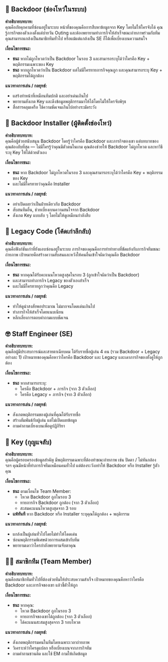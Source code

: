 ## 🚪 Backdoor (ช่องโหว่ในระบบ)

**คำอธิบายบทบาท:**  
คุณคือภัยคุกคามที่ซ่อนอยู่ในระบบ หน้าที่ของคุณคือการสืบหาข้อมูลจาก Key โดยไม่ให้ใครจับได้ คุณรู้ภารกิจของตัวเองตั้งแต่บ่ายวัน Outing และต้องพยายามทำภารกิจให้สำเร็จขณะถ่ายภาพร่วมกับทีม คุณสามารถแกล้งเป็นสมาชิกทีมทั่วไป หรือแม้แต่แกล้งเป็น SE ก็ได้เพื่อเบี่ยงเบนความสนใจ

**เงื่อนไขการชนะ:**  
- **ชนะ** หากไม่ถูกโหวตว่าเป็น Backdoor ในรอบ 3 และสามารถระบุได้ว่าใครคือ Key + พฤติกรรมเฉพาะของ Key
- **ชนะ** หากถูกโหวตว่าเป็น Backdoor แต่ไม่มีใครทายภารกิจคุณถูก และคุณสามารถระบุ Key + พฤติกรรมได้ถูกต้อง

**แนวทางการเล่น / กลยุทธ์:**  
- แสร้งทำหน้าที่เหมือนทีมปกติ และอย่าเด่นเกินไป
- พยายามสังเกต Key และดึงข้อมูลพฤติกรรมมาให้ได้โดยไม่ให้ใครจับพิรุธ
- สื่อสารคลุมเครือ ใช้ความชัดเจนเกินไปอย่างระมัดระวัง


## 🥷 Backdoor Installer (ผู้ติดตั้งช่องโหว่)

**คำอธิบายบทบาท:**  
คุณคือผู้ช่วยสนับสนุน Backdoor โดยรู้ว่าใครคือ Backdoor และภารกิจของเขา แต่บทบาทของคุณต้องลับที่สุด — ไม่มีใครรู้ว่าคุณมีตัวตนในเกม คุณต้องช่วยให้ Backdoor ไม่ถูกโหวต และหาวิธีระบุ Key ให้ได้ด้วยตัวเอง

**เงื่อนไขการชนะ:**  
- **ชนะ** หาก Backdoor ไม่ถูกโหวตในรอบ 3 และคุณสามารถระบุได้ว่าใครคือ Key + พฤติกรรมของ Key
- และไม่มีใครทายว่าคุณคือ Installer

**แนวทางการเล่น / กลยุทธ์:**  
- อย่าเปิดเผยว่าเป็นฝ่ายเดียวกับ Backdoor
- สับสนทีมอื่น, ช่วยเบี่ยงเบนความสนใจจาก Backdoor
- สังเกต Key แบบลับ ๆ โดยไม่ให้ดูเหมือนกำลังสืบ


## 🐛 Legacy Code (โค้ดเก่าลึกลับ)

**คำอธิบายบทบาท:**  
คุณคือฟังก์ชันเก่าที่ยังแอบซ่อนอยู่ในระบบ ภารกิจของคุณคือการทำท่าทางที่ขัดแย้งกับภารกิจทีมขณะถ่ายภาพ เป้าหมายคือสร้างความสับสนและหวังให้คนอื่นเข้าใจผิดว่าคุณคือ Backdoor

**เงื่อนไขการชนะ:**  
- **ชนะ** หากคุณได้รับคะแนนโหวตสูงสุดในรอบ 3 (ถูกเข้าใจผิดว่าเป็น Backdoor)
- และสามารถทำภารกิจ Legacy ของตัวเองสำเร็จ
- และไม่มีใครทายถูกว่าคุณคือ Legacy

**แนวทางการเล่น / กลยุทธ์:**  
- ทำให้ดูน่าสงสัยพอประมาณ ไม่มากจนโดดเด่นเกินไป
- ทำภารกิจให้สำเร็จโดยแนบเนียน
- หลีกเลี่ยงการตอบคำถามแบบชัดเจน


## 🤓 Staff Engineer (SE)

**คำอธิบายบทบาท:**  
คุณคือผู้มีประสบการณ์และสายตาเฉียบคม ได้รับรายชื่อผู้เล่น 4 คน (รวม Backdoor + Legacy อย่างละ 1)
เป้าหมายของคุณคือหาว่าใครคือ Backdoor และ Legacy และเดาภารกิจของทั้งคู่ให้ถูกต้อง

**เงื่อนไขการชนะ:**  
- **ชนะ** หากสามารถระบุ:
  - ใครคือ Backdoor + ภารกิจ (จาก 3 ตัวเลือก)
  - ใครคือ Legacy + ภารกิจ (จาก 3 ตัวเลือก)

**แนวทางการเล่น / กลยุทธ์:**  
- สังเกตพฤติกรรมของผู้เล่นที่คุณได้รับรายชื่อ
- สร้างสัมพันธ์กับผู้เล่น แต่ไม่เปิดเผยข้อมูล
- ถามคำถามเบี่ยงเบนเพื่อดูปฏิกิริยา


## 🔑 Key (กุญแจลับ)

**คำอธิบายบทบาท:**  
คุณคือผู้ครอบครองข้อมูลสำคัญ มีพฤติกรรมเฉพาะที่ต้องทำขณะถ่ายภาพ เช่น ปิดตา / ไม่หันกล้อง ฯลฯ คุณมีหน้าที่ทำภารกิจทีมเหมือนคนทั่วไป แต่ต้องระวังอย่าให้ Backdoor หรือ Installer รู้ตัวคุณ

**เงื่อนไขการชนะ:**  
- **ชนะ** ตามเงื่อนไข Team Member:
  - โหวต Backdoor ถูกในรอบ 3
  - ทายภารกิจ Backdoor ถูกต้อง (จาก 3 ตัวเลือก)
  - สะสมคะแนนโหวตสูงสุดจาก 3 รอบ
- **แพ้ทันที** หาก Backdoor หรือ Installer ระบุคุณได้ถูกต้อง + พฤติกรรม

**แนวทางการเล่น / กลยุทธ์:**  
- แกล้งเป็นผู้เล่นทั่วไปโดยไม่ทำให้โดดเด่น
- ซ่อนพฤติกรรมพิเศษด้วยการผสมเข้ากับทีม
- พยายามเดาว่าใครกำลังพยายามจับตาคุณ


## 🧑‍💻 สมาชิกทีม (Team Member)

**คำอธิบายบทบาท:**  
คุณคือสมาชิกทีมทั่วไปที่ต้องช่วยทีมให้ประสบความสำเร็จ เป้าหมายของคุณคือหาว่าใครคือ Backdoor และภารกิจของเขา แล้วชี้ตัวให้ถูก

**เงื่อนไขการชนะ:**  
- **ชนะ** หากคุณ:
  - โหวต Backdoor ถูกในรอบ 3
  - ทายภารกิจของเขาได้ถูกต้อง (จาก 3 ตัวเลือก)
  - ได้คะแนนสะสมสูงสุดจาก 3 รอบโหวต

**แนวทางการเล่น / กลยุทธ์:**  
- สังเกตพฤติกรรมคนในทีมโดยเฉพาะเวลาถ่ายภาพ
- วิเคราะห์ว่าใครดูแปลก หรือเบี่ยงเบนจากภารกิจทีม
- ถามคำถามชวนคิด และใช้ EM ถามให้เกิดข้อมูล
